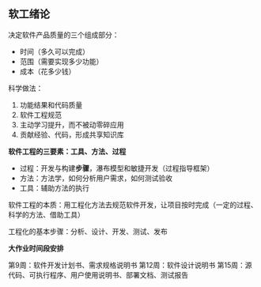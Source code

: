 ## 软工绪论

决定软件产品质量的三个组成部分：

* 时间（多久可以完成）
* 范围（需要实现多少功能）
* 成本（花多少钱）


科学做法：
 
1. 功能结果和代码质量
2. 软件工程规范
3. 主动学习提升，而不被动零碎应用
4. 贡献经验、代码，形成共享知识库

**软件工程的三要素：工具、方法、过程**

* 过程：开发与构建**步骤**，瀑布模型和敏捷开发（过程指导框架）
* 方法：方法学，如何分析用户需求，如何测试验收
* 工具：辅助方法的执行

软件工程的本质：用工程化方法去规范软件开发，让项目按时完成（一定的过程、科学的方法、借助工具）

工程化的基本步骤：分析、设计、开发、测试、发布

**大作业时间段安排**

第9周：软件开发计划书、需求规格说明书
第12周：软件设计说明书
第15周：源代码、可执行程序、用户使用说明书、部署文档、测试报告